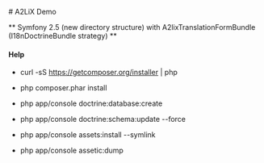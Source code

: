# A2LiX Demo

** Symfony 2.5 (new directory structure) with A2lixTranslationFormBundle (I18nDoctrineBundle strategy) **


#### Help

- curl -sS https://getcomposer.org/installer | php
- php composer.phar install

- php app/console doctrine:database:create
- php app/console doctrine:schema:update --force
- php app/console assets:install --symlink
- php app/console assetic:dump
